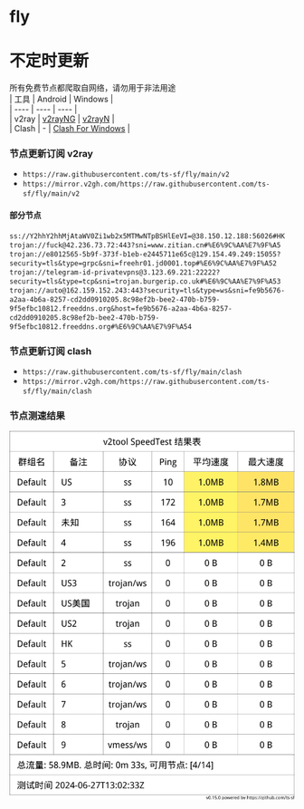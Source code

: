 # fly
# 不定时更新
所有免费节点都爬取自网络，请勿用于非法用途  
|  工具  | Android  | Windows  |  
|  ----  | ----   | ----  |  
| v2ray  | [v2rayNG](https://github.com/2dust/v2rayNG/releases) | [v2rayN](https://github.com/2dust/v2rayN/releases) |  
| Clash  | - | [Clash For Windows](https://github.com/2dust/clashN/releases) | 
  
### 节点更新订阅  v2ray
- `https://raw.githubusercontent.com/ts-sf/fly/main/v2`  
- `https://mirror.v2gh.com/https://raw.githubusercontent.com/ts-sf/fly/main/v2`  

#### 部分节点  
``` 
ss://Y2hhY2hhMjAtaWV0Zi1wb2x5MTMwNTpBSHlEeVI=@38.150.12.188:56026#HK
trojan://fuck@42.236.73.72:443?sni=www.zitian.cn#%E6%9C%AA%E7%9F%A5
trojan://e8012565-5b9f-373f-b1eb-e2445711e65c@129.154.49.249:15055?security=tls&type=grpc&sni=freehr01.jd0001.top#%E6%9C%AA%E7%9F%A52
trojan://telegram-id-privatevpns@3.123.69.221:22222?security=tls&type=tcp&sni=trojan.burgerip.co.uk#%E6%9C%AA%E7%9F%A53
trojan://auto@162.159.152.243:443?security=tls&type=ws&sni=fe9b5676-a2aa-4b6a-8257-cd2dd0910205.8c98ef2b-bee2-470b-b759-9f5efbc10812.freeddns.org&host=fe9b5676-a2aa-4b6a-8257-cd2dd0910205.8c98ef2b-bee2-470b-b759-9f5efbc10812.freeddns.org#%E6%9C%AA%E7%9F%A54
```
### 节点更新订阅  clash
- `https://raw.githubusercontent.com/ts-sf/fly/main/clash`  
- `https://mirror.v2gh.com/https://raw.githubusercontent.com/ts-sf/fly/main/clash`  

### 节点测速结果
![image](traffic.png)
